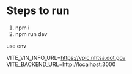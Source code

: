 # Steps to run


1. npm i
2. npm run dev

use env 

VITE_VIN_INFO_URL=https://vpic.nhtsa.dot.gov
VITE_BACKEND_URL=http://localhost:3000